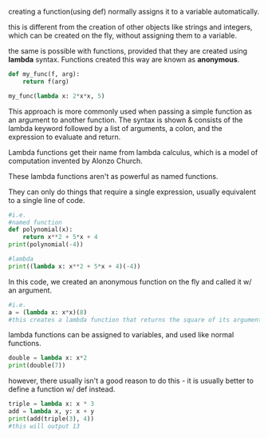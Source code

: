 creating a function(using def) normally assigns it to a variable automatically.

this is different from the creation of other objects like strings and integers, which can be created on the fly, without assigning them to a variable.

the same is possible with functions, provided that they are created using **lambda** syntax. Functions created this way are known as **anonymous**.

```python
def my_func(f, arg):
	return f(arg)

my_func(lambda x: 2*x*x, 5) 
```

This approach is more commonly used when passing a simple function as an argument to another function. The syntax is shown & consists of the lambda keyword followed by a list of arguments, a colon, and the expression to evaluate and return.

Lambda functions get their name from lambda calculus, which is a model of computation invented by Alonzo Church.

These lambda functions aren't as powerful as named functions.

They can only do things that require a single expression, usually equivalent to a single line of code.

```python
#i.e.
#named function
def polynomial(x):
	return x**2 + 5*x + 4
print(polynomial(-4))

#lambda
print((lambda x: x**2 + 5*x + 4)(-4))
```

In this code, we created an anonymous function on the fly and called it w/ an argument.

```python
#i.e.
a = (lambda x: x*x)(8)
#this creates a lambda function that returns the square of its argument and calls it for the number 8
```

lambda functions can be assigned to variables, and used like normal functions.

```python
double = lambda x: x*2
print(double(7))
```

however, there usually isn't a good reason to do this - it is usually better to define a function w/ def instead.

```python
triple = lambda x: x * 3
add = lambda x, y: x + y
print(add(triple(3), 4))
#this will output 13
```